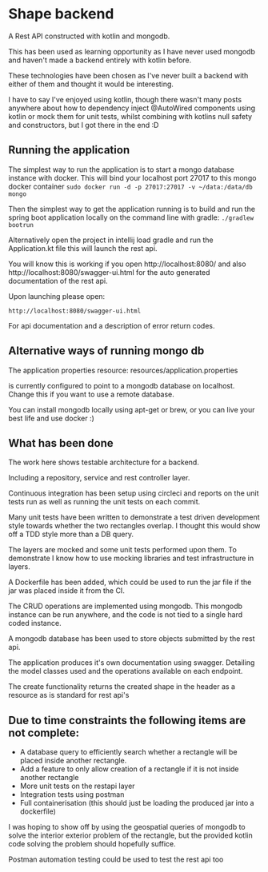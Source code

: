 # Shape backend

A Rest API constructed with kotlin and mongodb.

This has been used as learning opportunity as I have never used mongodb and haven't
made a backend entirely with kotlin before.

These technologies have been chosen as I've never built a backend with 
either of them and thought it would be interesting.

I have to say I've enjoyed using kotlin, though there wasn't many posts anywhere about how to dependency inject @AutoWired components using kotlin or mock them for unit tests, whilst combining with kotlins null safety and constructors, but I got there in the end :D

## Running the application
The simplest way to run the application is to start a mongo database instance with
docker.
This will bind your localhost port 27017 to this mongo docker container
`sudo docker run -d -p 27017:27017 -v ~/data:/data/db mongo`

Then the simplest way to get the application running is to build and 
run the spring boot application locally on the command line with gradle:
`./gradlew bootrun`

Alternatively open the project in intellij load gradle and run the Application.kt file
this will launch the rest api.

You will know this is working if you open http://localhost:8080/
and also http://localhost:8080/swagger-ui.html for the auto generated documentation of the rest api.

Upon launching please open:

`http://localhost:8080/swagger-ui.html`

For api documentation and a description of error 
return codes.

## Alternative ways of running mongo db
The application properties resource:
resources/application.properties

is currently configured to point to a mongodb database on localhost. Change this if you want to use
a remote database.

You can install mongodb locally using apt-get or brew, or you can live your 
best life and use docker :) 

## What has been done
The work here shows testable architecture for a backend.

Including a repository, service and rest controller layer.

Continuous integration has been setup using circleci and reports on the unit tests run as 
well as running the unit tests on each commit.

Many unit tests have been written to demonstrate a test driven development style towards
whether the two rectangles overlap. I thought this would show off a TDD style more than a DB query.

The layers are mocked and some unit tests performed upon them. To demonstrate I know
how to use mocking libraries and test infrastructure in layers.

A Dockerfile has been added, which could be used to run the jar file if the jar was
 placed inside it from the CI.
 
The CRUD operations are implemented using mongodb. This mongodb instance can be run anywhere, and the code
is not tied to a single hard coded instance.

A mongodb database has been used to store objects
submitted by the rest api.

The application produces it's own documentation using swagger. Detailing the model classes used
and the operations available on each endpoint.

The create functionality returns the created shape in the header as a resource
as is standard for rest api's


## Due to time constraints the following items are not complete:
- A database query to efficiently search whether a rectangle will be placed inside another rectangle.
- Add a feature to only allow creation of a rectangle if it is not inside another rectangle
- More unit tests on the restapi layer
- Integration tests using postman
- Full containerisation (this should just be loading the produced jar into a dockerfile)
 
I was hoping to show off by using the geospatial queries of mongodb to solve the interior exterior problem of the rectangle,
but the provided kotlin code solving the problem should hopefully suffice.

Postman automation testing could be used to test the rest api too
